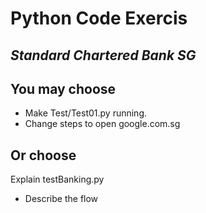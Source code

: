 # Python Code Exercis
## _Standard Chartered Bank SG_

## You may choose
- Make Test/Test01.py running.
- Change steps to open google.com.sg

## Or choose
Explain testBanking.py
- Describe the flow
